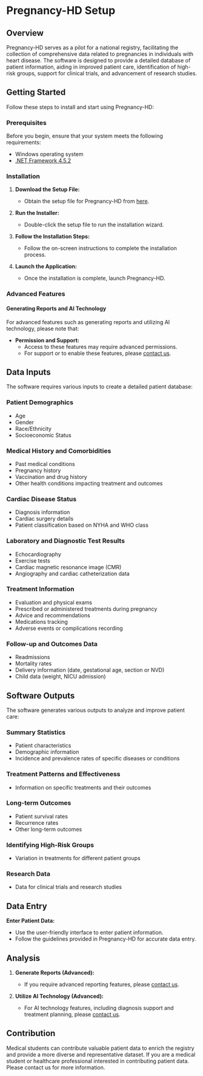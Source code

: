 # Pregnancy-HD Setup

## Overview

Pregnancy-HD serves as a pilot for a national registry, facilitating the collection of comprehensive data related to pregnancies in individuals with heart disease. The software is designed to provide a detailed database of patient information, aiding in improved patient care, identification of high-risk groups, support for clinical trials, and advancement of research studies.

## Getting Started

Follow these steps to install and start using Pregnancy-HD:

### Prerequisites

Before you begin, ensure that your system meets the following requirements:

- Windows operating system
- [.NET Framework 4.5.2](https://dotnet.microsoft.com/download/dotnet-framework/net452)

### Installation

1. **Download the Setup File:**
   - Obtain the setup file for Pregnancy-HD from [here](https://github.com/drkalani/Pregnancy-HD-Setup/blob/main/Debug).

2. **Run the Installer:**
   - Double-click the setup file to run the installation wizard.

3. **Follow the Installation Steps:**
   - Follow the on-screen instructions to complete the installation process.

4. **Launch the Application:**
   - Once the installation is complete, launch Pregnancy-HD.

### Advanced Features

#### Generating Reports and AI Technology

For advanced features such as generating reports and utilizing AI technology, please note that:

- **Permission and Support:**
  - Access to these features may require advanced permissions.
  - For support or to enable these features, please [contact us](mailto:dr.mahdi.kalani@gmail.com).

## Data Inputs

The software requires various inputs to create a detailed patient database:

### Patient Demographics

- Age
- Gender
- Race/Ethnicity
- Socioeconomic Status

### Medical History and Comorbidities

- Past medical conditions
- Pregnancy history
- Vaccination and drug history
- Other health conditions impacting treatment and outcomes

### Cardiac Disease Status

- Diagnosis information
- Cardiac surgery details
- Patient classification based on NYHA and WHO class

### Laboratory and Diagnostic Test Results

- Echocardiography
- Exercise tests
- Cardiac magnetic resonance image (CMR)
- Angiography and cardiac catheterization data

### Treatment Information

- Evaluation and physical exams
- Prescribed or administered treatments during pregnancy
- Advice and recommendations
- Medications tracking
- Adverse events or complications recording

### Follow-up and Outcomes Data

- Readmissions
- Mortality rates
- Delivery information (date, gestational age, section or NVD)
- Child data (weight, NICU admission)

## Software Outputs

The software generates various outputs to analyze and improve patient care:

### Summary Statistics

- Patient characteristics
- Demographic information
- Incidence and prevalence rates of specific diseases or conditions

### Treatment Patterns and Effectiveness

- Information on specific treatments and their outcomes

### Long-term Outcomes

- Patient survival rates
- Recurrence rates
- Other long-term outcomes

### Identifying High-Risk Groups

- Variation in treatments for different patient groups

### Research Data

- Data for clinical trials and research studies

## Data Entry

**Enter Patient Data:**
   - Use the user-friendly interface to enter patient information.
   - Follow the guidelines provided in Pregnancy-HD for accurate data entry.

## Analysis

1. **Generate Reports (Advanced):**
   - If you require advanced reporting features, please [contact us](mailto:dr.mahdi.kalani@gmail.com).

2. **Utilize AI Technology (Advanced):**
   - For AI technology features, including diagnosis support and treatment planning, please [contact us](mailto:dr.mahdi.kalani@gmail.com).

## Contribution

Medical students can contribute valuable patient data to enrich the registry and provide a more diverse and representative dataset. If you are a medical student or healthcare professional interested in contributing patient data. Please contact us for more information.

